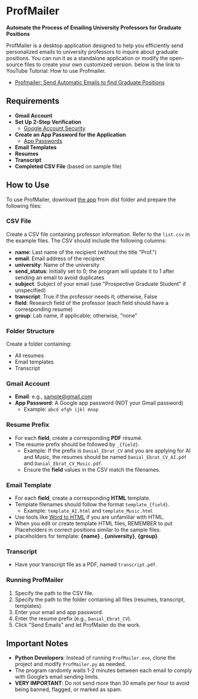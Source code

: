 # ProfMailer

**Automate the Process of Emailing University Professors for Graduate Positions**

ProfMailer is a desktop application designed to help you efficiently send personalized emails to university professors to inquire about graduate positions. You can run it as a standalone application or modify the open-source files to create your own customized version.
below is the link to YouTube Tutorial: How to use Profmailer.
- [Profmailer: Send Automatic Emails to find Graduate Positions](https://youtu.be/U0r9zeGs5ic?si=Cnu6a5rHPxpczyDf)



## Requirements

- **Gmail Account**
- **Set Up 2-Step Verification**
  - [Google Account Security](https://myaccount.google.com/security)
- **Create an App Password for the Application**
  - [App Passwords](https://security.google.com/settings/security/apppasswords)
- **Email Templates**
- **Resumes**
- **Transcript**
- **Completed CSV File** (based on sample file)

## How to Use

To use ProfMailer,
download [the app](https://github.com/danialebrat/ProfMailer/blob/main/dist/ProfMailer.exe) from dist folder
and prepare the following files:


### CSV File

Create a CSV file containing professor information. Refer to the `list.csv` in the example files. The CSV should include the following columns:

- **name**: Last name of the recipient (without the title "Prof.")
- **email**: Email address of the recipient
- **university**: Name of the university
- **send_status**: Initially set to 0; the program will update it to 1 after sending an email to avoid duplicates
- **subject**: Subject of your email (use "Prospective Graduate Student" if unspecified)
- **transcript**: True if the professor needs it; otherwise, False
- **field**: Research field of the professor (each field should have a corresponding resume)
- **group**: Lab name, if applicable; otherwise, "none"

### Folder Structure

Create a folder containing:

- All resumes
- Email templates
- Transcript

### Gmail Account

- **Email**: e.g., sample@gmail.com
- **App Password**: A Google app password (NOT your Gmail password)
  - Example: `abcd efgh ijkl mnop`

### Resume Prefix

- For each **field**, create a corresponding **PDF** résumé.
- The resume prefix should be followed by `_{field}`.
  - Example: If the prefix is `Danial_Ebrat_CV` and you are applying for AI and Music, the resumes should be named `Danial_Ebrat_CV_AI.pdf` and `Danial_Ebrat_CV_Music.pdf`.
  - Ensure the **field** values in the CSV match the filenames.

### Email Template

- For each **field**, create a corresponding **HTML** template.
- Template filenames should follow the format `template_{field}`.
  - Example: `template_AI.html` and `template_Music.html`
- Use tools like [Word to HTML](https://wordhtml.com/) if you are unfamiliar with HTML.
- When you edit or create template HTML files, REMEMBER to put Placeholders in correct positions similar to the sample files. 
- placeholders for template: **{name}** , **{university}**, **{group}**

### Transcript

- Have your transcript file as a PDF, named `transcript.pdf`.

### Running ProfMailer

1. Specify the path to the CSV file.
2. Specify the path to the folder containing all files (resumes, transcript, templates).
3. Enter your email and app password.
4. Enter the resume prefix (e.g., `Danial_Ebrat_CV`).
5. Click "Send Emails" and let ProfMailer do the work.

## Important Notes

- **Python Developers**: Instead of running `ProfMailer.exe`, clone the project and modify `ProfMailer.py` as needed.
- The program randomly waits 1-2 minutes between each email to comply with Google’s email sending limits.
- **VERY IMPORTANT**: Do not send more than 30 emails per hour to avoid being banned, flagged, or marked as spam.

